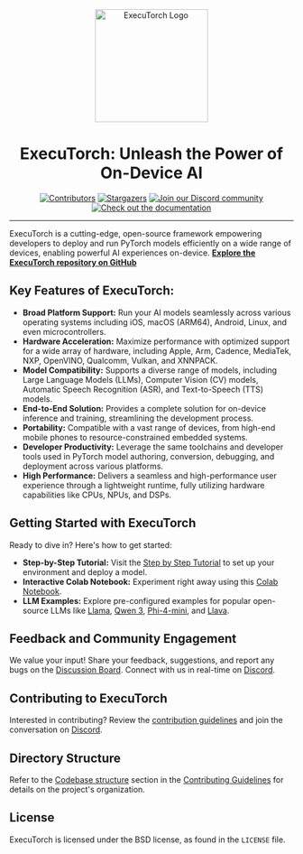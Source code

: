 <div align="center">
  <img src="docs/source/_static/img/et-logo.png" alt="ExecuTorch Logo" width="200">
  <h1>ExecuTorch: Unleash the Power of On-Device AI</h1>
</div>

<div align="center">
  <a href="https://github.com/pytorch/executorch/graphs/contributors"><img src="https://img.shields.io/github/contributors/pytorch/executorch?style=for-the-badge&color=blue" alt="Contributors"></a>
  <a href="https://github.com/pytorch/executorch/stargazers"><img src="https://img.shields.io/github/stars/pytorch/executorch?style=for-the-badge&color=blue" alt="Stargazers"></a>
  <a href="https://discord.gg/Dh43CKSAdc"><img src="https://img.shields.io/badge/Discord-Join%20Us-purple?logo=discord&logoColor=white&style=for-the-badge" alt="Join our Discord community"></a>
  <a href="https://pytorch.org/executorch/main/index"><img src="https://img.shields.io/badge/Documentation-000?logo=googledocs&logoColor=FFE165&style=for-the-badge" alt="Check out the documentation"></a>
  <hr>
</div>

ExecuTorch is a cutting-edge, open-source framework empowering developers to deploy and run PyTorch models efficiently on a wide range of devices, enabling powerful AI experiences on-device.  **[Explore the ExecuTorch repository on GitHub](https://github.com/pytorch/executorch)**

## Key Features of ExecuTorch:

*   **Broad Platform Support:** Run your AI models seamlessly across various operating systems including iOS, macOS (ARM64), Android, Linux, and even microcontrollers.
*   **Hardware Acceleration:** Maximize performance with optimized support for a wide array of hardware, including Apple, Arm, Cadence, MediaTek, NXP, OpenVINO, Qualcomm, Vulkan, and XNNPACK.
*   **Model Compatibility:** Supports a diverse range of models, including Large Language Models (LLMs), Computer Vision (CV) models, Automatic Speech Recognition (ASR), and Text-to-Speech (TTS) models.
*   **End-to-End Solution:** Provides a complete solution for on-device inference and training, streamlining the development process.
*   **Portability:** Compatible with a vast range of devices, from high-end mobile phones to resource-constrained embedded systems.
*   **Developer Productivity:** Leverage the same toolchains and developer tools used in PyTorch model authoring, conversion, debugging, and deployment across various platforms.
*   **High Performance:** Delivers a seamless and high-performance user experience through a lightweight runtime, fully utilizing hardware capabilities like CPUs, NPUs, and DSPs.

## Getting Started with ExecuTorch

Ready to dive in? Here's how to get started:

*   **Step-by-Step Tutorial:** Visit the [Step by Step Tutorial](https://pytorch.org/executorch/stable/getting-started.html) to set up your environment and deploy a model.
*   **Interactive Colab Notebook:** Experiment right away using this [Colab Notebook](https://colab.research.google.com/drive/1qpxrXC3YdJQzly3mRg-4ayYiOjC6rue3?usp=sharing).
*   **LLM Examples:** Explore pre-configured examples for popular open-source LLMs like [Llama](examples/models/llama/README.md), [Qwen 3](examples/models/qwen3/README.md), [Phi-4-mini](examples/models/phi_4_mini/README.md), and [Llava](examples/models/llava/README.md).

## Feedback and Community Engagement

We value your input! Share your feedback, suggestions, and report any bugs on the [Discussion Board](https://github.com/pytorch/executorch/discussions).  Connect with us in real-time on [Discord](https://discord.gg/Dh43CKSAdc).

## Contributing to ExecuTorch

Interested in contributing?  Review the [contribution guidelines](CONTRIBUTING.md) and join the conversation on [Discord](https://discord.gg/Dh43CKSAdc).

## Directory Structure

Refer to the [Codebase structure](CONTRIBUTING.md#codebase-structure) section in the [Contributing Guidelines](CONTRIBUTING.md) for details on the project's organization.

## License

ExecuTorch is licensed under the BSD license, as found in the `LICENSE` file.